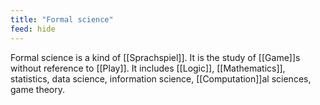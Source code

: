 ```yaml
---
title: "Formal science"
feed: hide
---
```


Formal science is a kind of [[Sprachspiel]]. It is the study of [[Game]]s without reference to [[Play]]. It includes [[Logic]], [[Mathematics]], statistics, data science, information science, [[Computation]]al sciences, game theory.